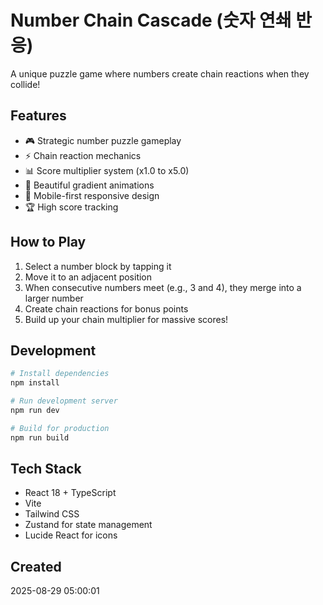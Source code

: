 # Number Chain Cascade (숫자 연쇄 반응)

A unique puzzle game where numbers create chain reactions when they collide!

## Features

- 🎮 Strategic number puzzle gameplay
- ⚡ Chain reaction mechanics
- 📊 Score multiplier system (x1.0 to x5.0)
- 🎨 Beautiful gradient animations
- 📱 Mobile-first responsive design
- 🏆 High score tracking

## How to Play

1. Select a number block by tapping it
2. Move it to an adjacent position
3. When consecutive numbers meet (e.g., 3 and 4), they merge into a larger number
4. Create chain reactions for bonus points
5. Build up your chain multiplier for massive scores!

## Development

```bash
# Install dependencies
npm install

# Run development server
npm run dev

# Build for production
npm run build
```

## Tech Stack

- React 18 + TypeScript
- Vite
- Tailwind CSS
- Zustand for state management
- Lucide React for icons

## Created

2025-08-29 05:00:01